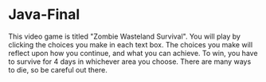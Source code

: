 # Java-Final

This video game is titled "Zombie Wasteland Survival".
You will play by clicking the choices you make in each text box. The choices you make will reflect upon how you continue, and what you can achieve. 
To win, you have to survive for 4 days in whichever area you choose. 
There are many ways to die, so be careful out there.
